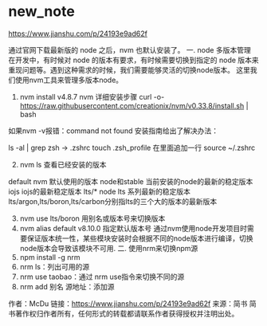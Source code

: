 # new_note
https://www.jianshu.com/p/24193e9ad62f


通过官网下载最新版的 node 之后，nvm 也默认安装了。
一. node 多版本管理
在开发中，有时候对 node 的版本有要求，有时候需要切换到指定的 node 版本来重现问题等。遇到这种需求的时候，我们需要能够灵活的切换node版本。 这里我们使用nvm工具来管理多版本node。
1. nvm install v4.8.7
nvm 详细安装步骤
curl -o- https://raw.githubusercontent.com/creationix/nvm/v0.33.8/install.sh | bash

如果nvm -v报错：command not found
安装指南给出了解决办法：

ls -al | grep zsh → .zshrc
touch .zsh_profile
在里面追加一行 source ~/.zshrc

2. nvm ls 查看已经安装的版本

default nvm 默认使用的版本
node和stable 当前安装的node的最新的稳定版本
iojs iojs的最新稳定版本
lts/* node lts 系列最新的稳定版本
lts/argon,lts/boron,lts/carbon分别指lts的三个大的版本的最新版本


3. nvm use lts/boron 用别名或版本号来切换版本
4. nvm alias default v8.10.0 指定默认版本号
通过nvm使用node开发项目时需要保证版本统一性，某些模块安装时会根据不同的node版本进行编译，切换node版本会导致该模块不可用.
二. 使用nrm来切换npm源
1. npm install -g nrm
2. nrm ls：列出可用的源
3. nrm use taobao：通过 nrm use指令来切换不同的源
4. nrm add 别名 源地址：添加源

作者：McDu
链接：https://www.jianshu.com/p/24193e9ad62f
来源：简书
简书著作权归作者所有，任何形式的转载都请联系作者获得授权并注明出处。